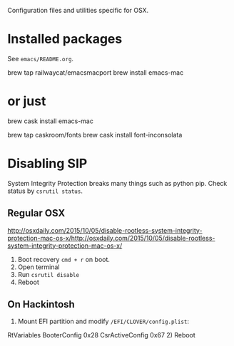 Configuration files and utilities specific for OSX.

# Installed packages
See `emacs/README.org`.

brew tap railwaycat/emacsmacport
brew install emacs-mac

# or just
brew cask install emacs-mac

brew tap caskroom/fonts
brew cask install font-inconsolata

# Disabling SIP
System Integrity Protection breaks many things such as python pip.
Check status by `csrutil status`.
## Regular OSX
http://osxdaily.com/2015/10/05/disable-rootless-system-integrity-protection-mac-os-x/http://osxdaily.com/2015/10/05/disable-rootless-system-integrity-protection-mac-os-x/

1) Boot recovery `cmd + r` on boot.
2) Open terminal
3) Run `csrutil disable`
4) Reboot
## On Hackintosh
1) Mount EFI partition and modify `/EFI/CLOVER/config.plist`:

<key>RtVariables</key>
<dict>
<key>BooterConfig</key>
<string>0x28</string>
<key>CsrActiveConfig</key>
<string>0x67</string>
</dict>
2) Reboot
